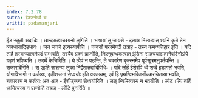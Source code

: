 ```yaml
---
index: 7.2.78
sutra: ईडजनोर्ध्वे च
vritti: padamanjari
---
```


  ईड स्तुतौ अदादिः । छान्दसत्वाच्छयनो लुगिति । भाषायां तु जायसे - इत्यत्र नित्यत्वात् श्यनि कृते तेन व्यवधानादिडभावः ।  जन जनने इत्यस्यापीति । नन्वसौ परस्मैपदी तत्राह - तस्य कमव्यतिहार इति । यदि तर्हि तस्याप्यात्मनेपदं सम्भवति, तस्यैव ग्रहणं प्राप्नोति, निरनुवन्धकत्वात् ईडिना साहचर्यादात्मनेपदिनोऽपि ग्रहणं भविष्यति ।  तदर्थे केचिदिति । ये त्वेवं न पठन्ति, ते चकारेण कृत्स्नमेव पूर्वसूत्रमनुवर्तयन्ति । सकारादेरिति । स्  एइति सप्तम्या लुका निर्द्देशातदादिविधिः ।  यदि तर्हि ईशेरपि ध्वे शब्दे इडागतो भवति, योगाविभागो न कर्तव्यः, इडीशजनां सेध्वयोः इति वक्तव्यम्, एवं हि पृथग्विभक्तिर्नोच्चारयितव्या भवति, चकारश्च न कर्तव्यः अत आह - ईशीड्जनां सेध्वयोरिति । लङ् ध्विमित्यस्य न भवतीति । लोट।ल्पि तर्हि ध्वमित्यस्य न प्राप्नोति तत्राह - लोटि पुनरिति ॥